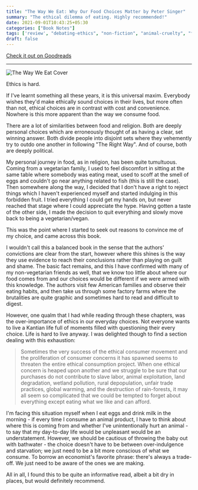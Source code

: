 ```yaml
---
title: "The Way We Eat: Why Our Food Choices Matter by Peter Singer"
summary: "The ethical dilemma of eating. Highly recommended!"
date: 2021-09-01T10:43:25+05:30
categories: ["Book Notes"]
tags: ['review', "debating-ethics", "non-fiction", "animal-cruelty", "favourites"]
draft: false
---
```


[Check it out on Goodreads](https://www.goodreads.com/review/show/4125010337)

------------------------------------

![The Way We Eat Cover](/images/the-way-we-eat.jpg#center "The Way We Eat Cover")

Ethics is hard.

If I've learnt something all these years, it is this universal maxim. Everybody wishes they'd make ethically sound choices in their lives, but more often than not, ethical choices are in contrast with cost and convenience. Nowhere is this more apparent than the way we consume food.

There are a lot of similarities between food and religion. Both are deeply personal choices which are erroneously thought of as having a clear, set winning answer. Both divide people into disjoint sets where they vehemently try to outdo one another in following "The Right Way". And of course, both are deeply political.

My personal journey in food, as in religion, has been quite tumultuous. Coming from a vegetarian family, I used to feel discomfort in sitting at the same table where somebody was eating meat, used to scoff at the smell of eggs and couldn't go near anything related to fish (this is still the case). Then somewhere along the way, I decided that I don't have a right to reject things which I haven't experienced myself and started indulging in this forbidden fruit. I tried everything I could get my hands on, but never reached that stage where I could appreciate the hype. Having gotten a taste of the other side, I made the decision to quit everything and slowly move back to being a vegetarian/vegan.

This was the point where I started to seek out reasons to convince me of my choice, and came across this book.

I wouldn't call this a balanced book in the sense that the authors' convictions are clear from the start, however where this shines is the way they use evidence to reach their conclusions rather than playing on guilt and shame. The basic fact remains, and this I have confirmed with many of my non-vegetarian friends as well, that we know too little about where our food comes from and our choices would be different if we were armed with this knowledge. The authors visit few American families and observe their eating habits, and then take us through some factory farms where the brutalities are quite graphic and sometimes hard to read and difficult to digest.

However, one qualm that I had while reading through these chapters, was the over-importance of ethics in our everyday choices. Not everyone wants to live a Kantian life full of moments filled with questioning their every choice. Life is hard to live anyway. I was delighted though to find a section dealing with this exhaustion:

> Sometimes the very success of the ethical consumer movement and the proliferation of consumer concerns it has spawned seems to threaten the entire ethical consumption project. When one ethical concern is heaped upon another and we struggle to be sure that our purchases do not contribute to slave labor, animal exploitation, land degradation, wetland pollution, rural depopulation, unfair trade practices, global warming, and the destruction of rain-forests, it may all seem so complicated that we could be tempted to forget about everything except eating what we like and can afford.

I'm facing this situation myself when I eat eggs and drink milk in the morning - if every time I consume an animal product, I have to think about where this is coming from and whether I've unintentionally hurt an animal - to say that my day-to-day life would be unpleasant would be an understatement. However, we should be cautious of throwing the baby out with bathwater - the choice doesn't have to be between over-indulgence and starvation; we just need to be a bit more conscious of what we consume. To borrow an economist's favorite phrase: there's always a trade-off. We just need to be aware of the ones we are making.

All in all, I found this to be quite an informative read, albeit a bit dry in places, but would definitely recommend.
